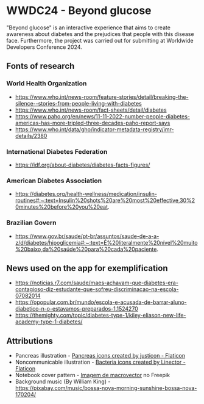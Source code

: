 # WWDC24 - Beyond glucose
"Beyond glucose" is an interactive experience that aims to create awareness about diabetes and the prejudices that people with this disease face. Furthermore, the project was carried out for submitting at Worldwide Developers Conference 2024. 

## Fonts of research
### World Health Organization
- https://www.who.int/news-room/feature-stories/detail/breaking-the-silence--stories-from-people-living-with-diabetes
- https://www.who.int/news-room/fact-sheets/detail/diabetes
- https://www.paho.org/en/news/11-11-2022-number-people-diabetes-americas-has-more-tripled-three-decades-paho-report-says
- https://www.who.int/data/gho/indicator-metadata-registry/imr-details/2380
### International Diabetes Federation
- https://idf.org/about-diabetes/diabetes-facts-figures/
### American Diabetes Association
- https://diabetes.org/health-wellness/medication/insulin-routines#:~:text=Insulin%20shots%20are%20most%20effective,30%20minutes%20before%20you%20eat.
### Brazilian Govern
- https://www.gov.br/saude/pt-br/assuntos/saude-de-a-a-z/d/diabetes/hipoglicemia#:~:text=É%20literalmente%20nível%20muito%20baixo,da%20saúde%20para%20cada%20paciente.

## News used on the app for exemplification
- https://noticias.r7.com/saude/maes-achavam-que-diabetes-era-contagioso-diz-estudante-que-sofreu-discriminacao-na-escola-07082014
- https://opopular.com.br/mundo/escola-e-acusada-de-barrar-aluno-diabetico-n-o-estavamos-preparados-1.1524270
- https://themighty.com/topic/diabetes-type-1/kiley-eliason-new-life-academy-type-1-diabetes/ 

## Attributions
- Pancreas illustration - <a href="https://www.flaticon.com/free-icons/pancreas" title="pancreas icons">Pancreas icons created by justicon - Flaticon</a>
- Noncommunicable illustration - <a href="https://www.flaticon.com/free-icons/bacteria" title="bacteria icons">Bacteria icons created by Linector - Flaticon</a>
- Notebook cover pattern - <a href="https://br.freepik.com/vetores-gratis/as-linhas-de-contorno-topograficas-mapeiam-o-padrao-sem-emenda_13381541.htm#query=pattern&position=1&from_view=search&track=sph&uuid=fd73a778-3d51-4b5d-9a6e-4c953d80cb21">Imagem de macrovector</a> no Freepik
- Background music (By William King) - https://pixabay.com/music/bossa-nova-morning-sunshine-bossa-nova-170204/
